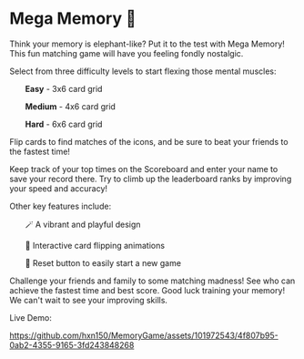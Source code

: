 # Mega Memory 🧠

Think your memory is elephant-like? Put it to the test with Mega Memory! This fun matching game will have you feeling fondly nostalgic.

Select from three difficulty levels to start flexing those mental muscles:

&nbsp;&nbsp;&nbsp;&nbsp;&nbsp;&nbsp; **Easy** - 3x6 card grid

&nbsp;&nbsp;&nbsp;&nbsp;&nbsp;&nbsp; **Medium** - 4x6 card grid

&nbsp;&nbsp;&nbsp;&nbsp;&nbsp;&nbsp; **Hard** - 6x6 card grid

Flip cards to find matches of the icons, and be sure to beat your friends to the fastest time!

Keep track of your top times on the Scoreboard and enter your name to save your record there. Try to climb up the leaderboard ranks by improving your speed and accuracy!

Other key features include:

&nbsp;&nbsp;&nbsp;&nbsp;&nbsp;&nbsp; 🪄 A vibrant and playful design

&nbsp;&nbsp;&nbsp;&nbsp;&nbsp;&nbsp; 🎯 Interactive card flipping animations

&nbsp;&nbsp;&nbsp;&nbsp;&nbsp;&nbsp; 🔁 Reset button to easily start a new game

Challenge your friends and family to some matching madness! See who can achieve the fastest time and best score. Good luck training your memory! We can't wait to see your improving skills.

Live Demo: 


https://github.com/hxn150/MemoryGame/assets/101972543/4f807b95-0ab2-4355-9165-3fd243848268




